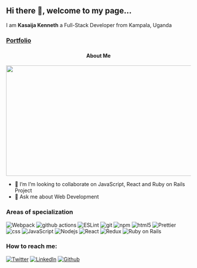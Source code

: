 ## Hi there 👋, welcome to my page...
I am **Kasaija Kenneth** a Full-Stack Developer from Kampala, Uganda
### <a href="https://deluxe-stardust-d7eca6.netlify.app" target="_blank">Portfolio</a>
### <h4 align="center">About Me</h4>
<div align="center">
  <img src="https://media.giphy.com/media/dWesBcTLavkZuG35MI/giphy.gif" width="600" height="300"/>
</div>

- 🌱 I’m  I’m looking to collaborate on JavaScript, React and Ruby on Rails Project
- 💬 Ask me about Web Development

<h3>Areas of specialization</h3>
<p>
  <img alt="Webpack" src="https://img.shields.io/badge/-Webpack-8DD6F9?style=flat-square&logo=webpack&logoColor=white" /> 
  <img alt="github actions" src="https://img.shields.io/badge/-Github_Actions-2088FF?style=flat-square&logo=github-actions&logoColor=white" />
  <img alt="ESLint" src="https://img.shields.io/badge/-ESLint-43853d?style=flat-square&logo=eslint&logoColor=white" />
  <img alt="git" src="https://img.shields.io/badge/-Git-F05032?style=flat-square&logo=git&logoColor=white" />
  <img alt="npm" src="https://img.shields.io/badge/-NPM-CB3837?style=flat-square&logo=npm&logoColor=white" />
  <img alt="html5" src="https://img.shields.io/badge/-HTML5-E34F26?style=flat-square&logo=html5&logoColor=white" />
  <img alt="Prettier" src="https://img.shields.io/badge/-Prettier-F7B93E?style=flat-square&logo=prettier&logoColor=white" />
  <img alt="css" src="https://img.shields.io/badge/CSS3-1572B6.svg?style=for-the-badge&logo=CSS3&logoColor=white">
  <img alt="JavaScript" src="https://img.shields.io/badge/JavaScript-F7DF1E.svg?style=for-the-badge&logo=JavaScript&logoColor=black">
  <img alt="Nodejs" src="https://img.shields.io/badge/Node.js-339933?style=for-the-badge&logo=nodedotjs&logoColor=white">
  <img alt="React" src="https://img.shields.io/badge/React-20232A?style=for-the-badge&logo=react&logoColor=61DAFB">
  <img alt="Redux" src="https://img.shields.io/badge/Redux-593D88?style=for-the-badge&logo=redux&logoColor=white">
  <img alt="Ruby on Rails" src="https://img.shields.io/badge/Ruby_on_Rails-CC0000?style=for-the-badge&logo=ruby-on-rails&logoColor=white">

</p>

<h3>How to reach me: </h3>
<p><a href="https://twitter.com/@kenn_ug" target="_blank"><img alt="Twitter" src="https://img.shields.io/badge/twitter-%231DA1F2.svg?&style=for-the-badge&logo=twitter&logoColor=white" /></a> <a href="https://linkedin.com/in/kenneth-k-310722234" target="_blank"><img alt="LinkedIn" src="https://img.shields.io/badge/linkedin-%230077B5.svg?&style=for-the-badge&logo=linkedin&logoColor=white" /></a> <a href="https://github.com/Kasaija-Kenneth" target="_blank"><img alt="Github" src="https://img.shields.io/badge/GitHub-181717.svg?style=for-the-badge&logo=GitHub&logoColor=white"/></a>
</p>



<!--
**Kasaija-Kenneth/Kasaija-Kenneth** is a ✨ _special_ ✨ repository because its `README.md` (this file) appears on your GitHub profile.

Here are some ideas to get you started:

- 🔭 I’m currently working on ...
- 🌱 I’m currently learning ...
- 👯 I’m looking to collaborate on ...
- 🤔 I’m looking for help with ...
- 💬 Ask me about ...
- 📫 How to reach me: ...
- 😄 Pronouns: ...
- ⚡ Fun fact: ...
-->

